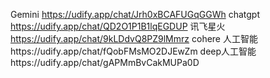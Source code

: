 Gemini https://udify.app/chat/Jrh0xBCAFUGqGGWh
chatgpt https://udify.app/chat/QD2O1P1B1lqEGDUP
讯飞星火 https://udify.app/chat/9kLDdvQ8PZ9lMmrz
cohere 人工智能https://udify.app/chat/fQobFMsMO2DJEwZm
deep人工智能https://udify.app/chat/gAPMmBvCakMUPa0D